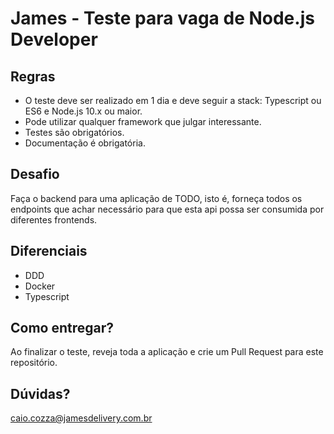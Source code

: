 # James - Teste para vaga de Node.js Developer

## Regras

 - O teste deve ser realizado em 1 dia e deve seguir a stack: Typescript ou ES6 e Node.js 10.x ou maior.
 - Pode utilizar qualquer framework que julgar interessante.
 - Testes são obrigatórios.
 - Documentação é obrigatória.

## Desafio

Faça o backend para uma aplicação de TODO, isto é, forneça todos os endpoints que achar necessário para que esta api possa ser consumida por diferentes frontends.

## Diferenciais
 - DDD
 - Docker
 - Typescript

## Como entregar?

Ao finalizar o teste, reveja toda a aplicação e crie um Pull Request para este repositório.

## Dúvidas?

caio.cozza@jamesdelivery.com.br
